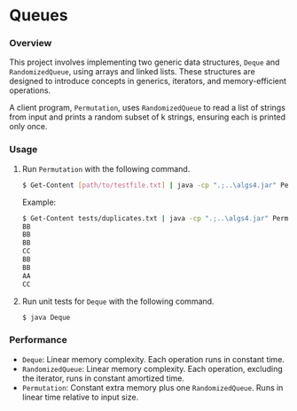 # Queues

### Overview
This project involves implementing two generic data structures, `Deque` and `RandomizedQueue`, using arrays and linked lists. These structures are designed to introduce concepts in generics, iterators, and memory-efficient operations.

A client program, `Permutation`, uses `RandomizedQueue` to read a list of strings from input and prints a random subset of k strings, ensuring each is printed only once.


### Usage
1. Run `Permutation` with the following command.
    ```bash
    $ Get-Content [path/to/testfile.txt] | java -cp ".;..\algs4.jar" Permutation [length_of_permutation]
    ```
    Example:
    ```bash
    $ Get-Content tests/duplicates.txt | java -cp ".;..\algs4.jar" Permutation 8
    BB
    BB
    BB
    CC
    BB
    BB
    AA
    CC
    ```
2. Run unit tests for `Deque` with the following command.
    ```bash
    $ java Deque
    ```

### Performance
- `Deque`: Linear memory complexity. Each operation runs in constant time.
- `RandomizedQueue`: Linear memory complexity. Each operation, excluding the iterator, runs in constant amortized time.
- `Permutation`: Constant extra memory plus one `RandomizedQueue`. Runs in linear time relative to input size.